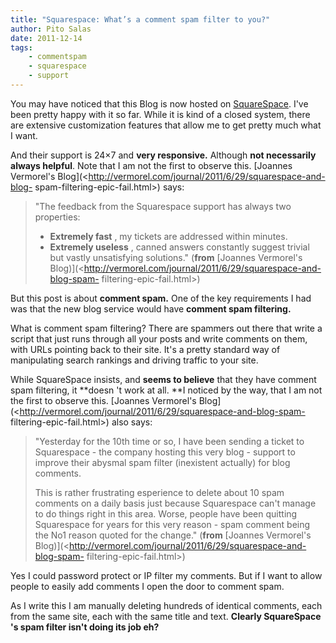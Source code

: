 ```yaml
---
title: "Squarespace: What’s a comment spam filter to you?"
author: Pito Salas
date: 2011-12-14
tags:
    - commentspam
    - squarespace
    - support
---
```




You may have noticed that this Blog is now hosted on
[SquareSpace](<http://www.squarespace.com/>). I've been pretty happy with it
so far. While it is kind of a closed system, there are extensive customization
features that allow me to get pretty much what I want.

And their support is 24×7 and **very responsive.** Although **not necessarily
always helpful**. Note that I am not the first to observe this. [Joannes
Vermorel's Blog](<http://vermorel.com/journal/2011/6/29/squarespace-and-blog-
spam-filtering-epic-fail.html>) says:

> "The feedback from the Squarespace support has always two properties:
>
>   * **Extremely fast** , my tickets are addressed within minutes.
>   * **Extremely useless** , canned answers constantly suggest trivial but
> vastly unsatisfying solutions." (**from** [Joannes Vermorel's
> Blog)](<http://vermorel.com/journal/2011/6/29/squarespace-and-blog-spam-
> filtering-epic-fail.html>)
>

But this post is about **comment spam.** One of the key requirements I had was
that the new blog service would have **comment spam filtering.**

What is comment spam filtering? There are spammers out there that write a
script that just runs through all your posts and write comments on them, with
URLs pointing back to their site. It's a pretty standard way of manipulating
search rankings and driving traffic to your site.

While SquareSpace insists, and **seems to believe** that they have comment
spam filtering, it **doesn 't work at all. **I noticed by the way, that I am
not the first to observe this. [Joannes Vermorel's
Blog](<http://vermorel.com/journal/2011/6/29/squarespace-and-blog-spam-
filtering-epic-fail.html>) also says:

> "Yesterday for the 10th time or so, I have been sending a ticket to
> Squarespace - the company hosting this very blog - support to improve their
> abysmal spam filter (inexistent actually) for blog comments.
>
> This is rather frustrating esperience to delete about 10 spam comments on a
> daily basis just because Squarespace can't manage to do things right in this
> area. Worse, people have been quitting Squarespace for years for this very
> reason - spam comment being the No1 reason quoted for the change." (**from**
> [Joannes Vermorel's
> Blog)](<http://vermorel.com/journal/2011/6/29/squarespace-and-blog-spam-
> filtering-epic-fail.html>)

Yes I could password protect or IP filter my comments. But if I want to allow
people to easily add comments I open the door to comment spam.

As I write this I am manually deleting hundreds of identical comments, each
from the same site, each with the same title and text. **Clearly SquareSpace
's spam filter isn't doing its job eh?**



